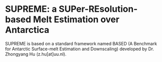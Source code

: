 # SUPREME: a SUPer-REsolution-based Melt Estimation over Antarctica

SUPREME is based on a standard framework named BASED (A Benchmark for Antarctic Surface-melt Estimation and Downscaling) developed by Dr. Zhongyang Hu (z.hu[at]uu.nl).
